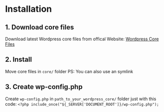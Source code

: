 # Installation

## 1. Download core files
Download latest Wordpress core files from offical Website: [Wordpress Core Files](https://wordpress.org/latest.zip)

## 2. Install
Move core files in `core/` folder
PS: You can also use an symlink

## 3. Create wp-config.php
Create `wp-config.php` in `path_to_your_wordpress_core/` folder just with this code:
`<?php include_once("${_SERVER['DOCUMENT_ROOT']}/wp-config.php");`
